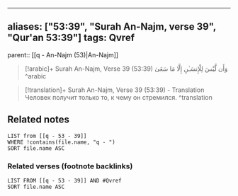 
---
aliases: ["53:39", "Surah An-Najm, verse 39", "Qur'an 53:39"]
tags: Qvref
---

parent:: [[q - An-Najm (53)|An-Najm]]

> [!arabic]+ Surah An-Najm, Verse 39 (53:39)
> <span class="quran-arabic">وَأَن لَّيْسَ لِلْإِنسَـٰنِ إِلَّا مَا سَعَىٰ</span>
^arabic

> [!translation]+ Surah An-Najm, Verse 39 (53:39) - Translation
> Человек получит только то, к чему он стремился.
^translation



## Related notes
```dataview
LIST from [[q - 53 - 39]]
WHERE !contains(file.name, "q - ")
SORT file.name ASC
```

### Related verses (footnote backlinks)
```dataview
LIST FROM [[q - 53 - 39]] AND #Qvref
SORT file.name ASC
```

